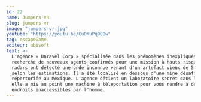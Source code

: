 ```yaml
---
id: 22
name: Jumpers VR
slug: jumpers-vr
image: "jumpers-vr.jpg"
youtube: "https://youtu.be/CuDKuPqOEOw"
tag: escapeGame
editeur: ubisoft
text: >-
  L'agence « Unravel Corp » spécialisée dans les phénomènes inexpliqués est à la
  recherche de nouveaux agents confirmés pour une mission à hauts risques. Les
  radars ont détecté une onde inconnue venant d'un artefact vieux de 5 000 ans,
  selon les estimations. Il a été localisé en dessous d'une mine désaffectée non
  répertoriée au Mexique. L'agence détient un laboratoire secret dans lequel
  elle a mis au point une machine à téléportation pour vous rendre à des
  endroits inaccessibles par l'homme.
---
```

